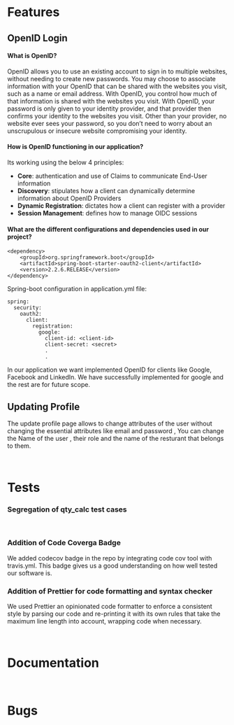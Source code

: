 <h1> Features </h1>
<h2>OpenID Login</h2>
<h4>What is OpenID?</h4>
OpenID allows you to use an existing account to sign in to multiple websites, without needing to create new passwords.
You may choose to associate information with your OpenID that can be shared with the websites you visit, such as a name or email address. With OpenID, you control how much of that information is shared with the websites you visit.
With OpenID, your password is only given to your identity provider, and that provider then confirms your identity to the websites you visit.  Other than your provider, no website ever sees your password, so you don’t need to worry about an unscrupulous or insecure website compromising your identity.
<h4>How is OpenID functioning in our application?</h4>
Its working using the below 4 principles:

* <b>Core</b>: authentication and use of Claims to communicate End-User information
* <b>Discovery</b>: stipulates how a client can dynamically determine information about OpenID Providers
* <b>Dynamic Registration</b>: dictates how a client can register with a provider
* <b>Session Management</b>: defines how to manage OIDC sessions

<h4>What are the different configurations and dependencies used in our project?</h4>

```
<dependency>
    <groupId>org.springframework.boot</groupId>
    <artifactId>spring-boot-starter-oauth2-client</artifactId>
    <version>2.2.6.RELEASE</version>
</dependency>
```

Spring-boot configuration in application.yml file:

```
spring:
  security:
    oauth2:
      client:
        registration: 
          google: 
            client-id: <client-id>
            client-secret: <secret>
            .
            .
```

In our application we want implemented OpenID for clients like Google, Facebook and LinkedIn. 
We have successfully implemented for google and the rest are for future scope.

<h2>Updating Profile</h2>

The update profile page allows to change attributes of the user without changing the essential attributes like email and password , You can change the Name of the user , their role and the name of the resturant that belongs to them.


<br>
<h1> Tests </h1>
<h3>Segregation of qty_calc test cases </h3>
<br>
<h3>Addition of Code Coverga Badge </h3>
<p>We added codecov badge in the repo by integrating code cov tool with travis.yml. This badge gives us a good understanding on how well tested our software is. </p>
<h3>Addition of Prettier for code formatting and syntax checker</h3>
<p> We used Prettier an opinionated code formatter to enforce a consistent style by parsing our code and re-printing it with its own rules that take the maximum line length into account, wrapping code when necessary.
</p>



<br>
<h1> Documentation </h1>

<br>
<h1> Bugs </h1>
